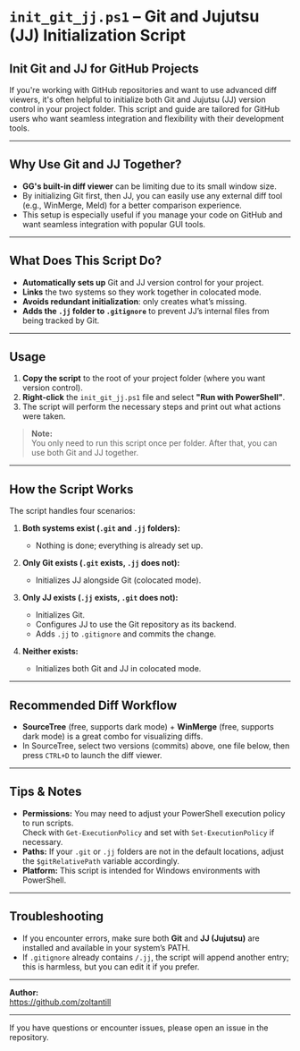 # `init_git_jj.ps1` – Git and Jujutsu (JJ) Initialization Script

## Init Git and JJ for GitHub Projects

If you're working with GitHub repositories and want to use advanced diff viewers, it's often helpful to initialize both Git and Jujutsu (JJ) version control in your project folder. This script and guide are tailored for GitHub users who want seamless integration and flexibility with their development tools.

---

## Why Use Git and JJ Together?

- **GG's built-in diff viewer** can be limiting due to its small window size.
- By initializing Git first, then JJ, you can easily use any external diff tool (e.g., WinMerge, Meld) for a better comparison experience.
- This setup is especially useful if you manage your code on GitHub and want seamless integration with popular GUI tools.

---

## What Does This Script Do?

- **Automatically sets up** Git and JJ version control for your project.
- **Links** the two systems so they work together in colocated mode.
- **Avoids redundant initialization**: only creates what’s missing.
- **Adds the `.jj` folder to `.gitignore`** to prevent JJ’s internal files from being tracked by Git.

---

## Usage

1. **Copy the script** to the root of your project folder (where you want version control).
2. **Right-click** the `init_git_jj.ps1` file and select **"Run with PowerShell"**.
3. The script will perform the necessary steps and print out what actions were taken.

> **Note:**  
> You only need to run this script once per folder. After that, you can use both Git and JJ together.

---

## How the Script Works

The script handles four scenarios:

1. **Both systems exist (`.git` and `.jj` folders):**  
   - Nothing is done; everything is already set up.

2. **Only Git exists (`.git` exists, `.jj` does not):**  
   - Initializes JJ alongside Git (colocated mode).

3. **Only JJ exists (`.jj` exists, `.git` does not):**  
   - Initializes Git.
   - Configures JJ to use the Git repository as its backend.
   - Adds `.jj` to `.gitignore` and commits the change.

4. **Neither exists:**  
   - Initializes both Git and JJ in colocated mode.


---

## Recommended Diff Workflow

- **SourceTree** (free, supports dark mode) + **WinMerge** (free, supports dark mode) is a great combo for visualizing diffs.
- In SourceTree, select two versions (commits) above, one file below, then press `CTRL+D` to launch the diff viewer.

---

## Tips & Notes

- **Permissions:** You may need to adjust your PowerShell execution policy to run scripts.  
  Check with `Get-ExecutionPolicy` and set with `Set-ExecutionPolicy` if necessary.
- **Paths:** If your `.git` or `.jj` folders are not in the default locations, adjust the `$gitRelativePath` variable accordingly.
- **Platform:** This script is intended for Windows environments with PowerShell.

---

## Troubleshooting

- If you encounter errors, make sure both **Git** and **JJ (Jujutsu)** are installed and available in your system’s PATH.
- If `.gitignore` already contains `/.jj`, the script will append another entry; this is harmless, but you can edit it if you prefer.

---

**Author:**  
https://github.com/zoltantill


---

If you have questions or encounter issues, please open an issue in the repository.
